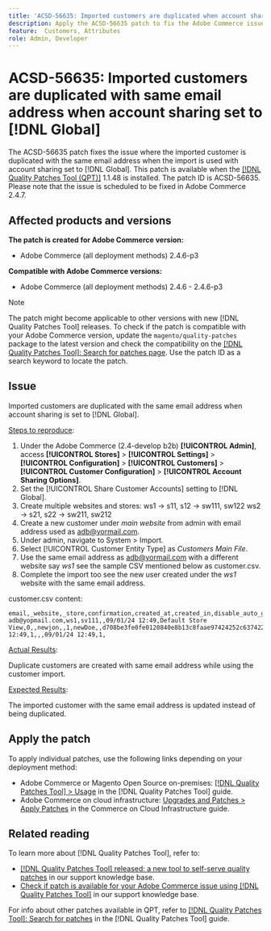 ```yaml
---
title: 'ACSD-56635: Imported customers are duplicated when account sharing is set to [!DNL Global]'
description: Apply the ACSD-56635 patch to fix the Adobe Commerce issue where the imported customer is duplicated with the same email address when the import is used with account sharing set to [!DNL Global].
feature:  Customers, Attributes
role: Admin, Developer
---
```

# ACSD-56635: Imported customers are duplicated with same email address when account sharing set to [!DNL Global]

The ACSD-56635 patch fixes the issue where the imported customer is duplicated with the same email address when the import is used with account sharing set to [!DNL Global]. This patch is available when the [[!DNL Quality Patches Tool (QPT)]](/help/announcements/adobe-commerce-announcements/magento-quality-patches-released-new-tool-to-self-serve-quality-patches.md) 1.1.48 is installed. The patch ID is ACSD-56635. Please note that the issue is scheduled to be fixed in Adobe Commerce 2.4.7.

## Affected products and versions

**The patch is created for Adobe Commerce version:**

* Adobe Commerce (all deployment methods) 2.4.6-p3

**Compatible with Adobe Commerce versions:**

* Adobe Commerce (all deployment methods) 2.4.6 - 2.4.6-p3

>[!NOTE]
>
>The patch might become applicable to other versions with new [!DNL Quality Patches Tool] releases. To check if the patch is compatible with your Adobe Commerce version, update the `magento/quality-patches` package to the latest version and check the compatibility on the [[!DNL Quality Patches Tool]: Search for patches page](https://experienceleague.adobe.com/tools/commerce-quality-patches/index.html). Use the patch ID as a search keyword to locate the patch.

## Issue

Imported customers are duplicated with the same email address when account sharing is set to [!DNL Global]. 

<u>Steps to reproduce</u>:

1. Under the Adobe Commerce (2.4-develop b2b) **[!UICONTROL Admin]**, access **[!UICONTROL Stores]** > **[!UICONTROL Settings]** > **[!UICONTROL Configuration]** > **[!UICONTROL Customers]** > **[!UICONTROL Customer Configuration]** > **[!UICONTROL Account Sharing Options]**.
1. Set the [!UICONTROL Share Customer Accounts] setting to [!DNL Global].
1. Create multiple websites and stores:
ws1 -> s11, s12 -> sw111, sw122
ws2 -> s21, s22 -> sw211, sw212
1. Create a new customer under *main website* from admin with email address used as <adb@yormail.com>.
1. Under admin, navigate to System > Import.
1. Select [!UICONTROL Customer Entity Type] as *Customers Main File*.
1. Use the same email address as <adb@yormail.com> with a different website say *ws1* see the sample CSV mentioned below as customer.csv.
1. Complete the import too see the new user created under the *ws1* website with the same email address.
   
customer.csv content:
                                      
```
email,_website,_store,confirmation,created_at,created_in,disable_auto_group_change,dob,firstname,gender,group_id,lastname,middlename,password_hash,prefix,rp_token,rp_token_created_at,store_id,suffix,taxvat,updated_at,website_id,password
adb@yopmail.com,ws1,sv111,,09/01/24 12:49,Default Store View,0,,newjon,,1,newDoe,,d708be3fe0fe0120840e8b13c8faae97424252c6374227ff59c05814f1aecd79:mgLqkqgTwLPLlCljzvF8hp67fNOOvOZb:1,,07e71459c137f4da15292134ff459cba,30/10/15 12:49,1,,,09/01/24 12:49,1,
```

<u>Actual Results</u>:

Duplicate customers are created with same email address while using the customer import. 

<u>Expected Results</u>:

The imported customer with the same email address is updated instead of being duplicated.

## Apply the patch

To apply individual patches, use the following links depending on your deployment method:

* Adobe Commerce or Magento Open Source on-premises: [[!DNL Quality Patches Tool] > Usage](https://experienceleague.adobe.com/docs/commerce-operations/tools/quality-patches-tool/usage.html) in the [!DNL Quality Patches Tool] guide.
* Adobe Commerce on cloud infrastructure: [Upgrades and Patches > Apply Patches](https://experienceleague.adobe.com/docs/commerce-cloud-service/user-guide/develop/upgrade/apply-patches.html) in the Commerce on Cloud Infrastructure guide.

## Related reading

To learn more about [!DNL Quality Patches Tool], refer to:

* [[!DNL Quality Patches Tool] released: a new tool to self-serve quality patches](/help/announcements/adobe-commerce-announcements/magento-quality-patches-released-new-tool-to-self-serve-quality-patches.md) in our support knowledge base.
* [Check if patch is available for your Adobe Commerce issue using [!DNL Quality Patches Tool]](/help/support-tools/patches-available-in-qpt-tool/check-patch-for-magento-issue-with-magento-quality-patches.md) in our support knowledge base.

For info about other patches available in QPT, refer to [[!DNL Quality Patches Tool]: Search for patches](https://experienceleague.adobe.com/tools/commerce-quality-patches/index.html) in the [!DNL Quality Patches Tool] guide.
